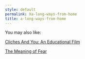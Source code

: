 ```yaml
---
style: default
permalink: Xa-long-ways-from-home
title: a-long-ways-from-home
---
```

You may also like:

[Cliches And You: An Educational Film](http://scp-wiki.net/cliches-and-you-an-educational-film)

[The Meaning of Fear](http://scp-wiki.net/the-meaning-of-fear)
